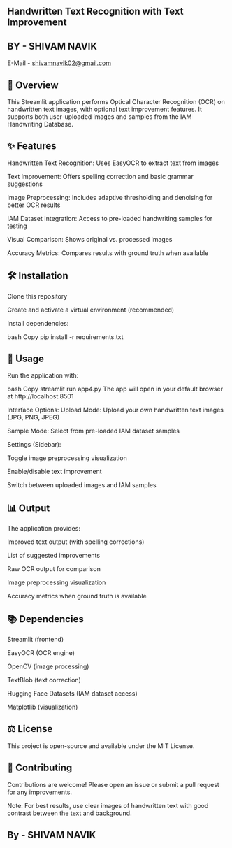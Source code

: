 ## Handwritten Text Recognition with Text Improvement
## BY - SHIVAM NAVIK
E-Mail - shivamnavik02@gmail.com


## 📝 Overview
This Streamlit application performs Optical Character Recognition (OCR) on handwritten text images, with optional text improvement features. It supports both user-uploaded images and samples from the IAM Handwriting Database.

## ✨ Features
Handwritten Text Recognition: Uses EasyOCR to extract text from images

Text Improvement: Offers spelling correction and basic grammar suggestions

Image Preprocessing: Includes adaptive thresholding and denoising for better OCR results

IAM Dataset Integration: Access to pre-loaded handwriting samples for testing

Visual Comparison: Shows original vs. processed images

Accuracy Metrics: Compares results with ground truth when available

## 🛠️ Installation
Clone this repository

Create and activate a virtual environment (recommended)

Install dependencies:

bash
Copy
pip install -r requirements.txt


## 🚀 Usage
Run the application with:

bash
Copy
streamlit run app4.py
The app will open in your default browser at http://localhost:8501

Interface Options:
Upload Mode: Upload your own handwritten text images (JPG, PNG, JPEG)

Sample Mode: Select from pre-loaded IAM dataset samples

Settings (Sidebar):

Toggle image preprocessing visualization

Enable/disable text improvement

Switch between uploaded images and IAM samples

## 📊 Output
The application provides:

Improved text output (with spelling corrections)

List of suggested improvements

Raw OCR output for comparison

Image preprocessing visualization

Accuracy metrics when ground truth is available

## 📚 Dependencies
Streamlit (frontend)

EasyOCR (OCR engine)

OpenCV (image processing)

TextBlob (text correction)

Hugging Face Datasets (IAM dataset access)

Matplotlib (visualization)

## ⚖️ License
This project is open-source and available under the MIT License.

## 🤝 Contributing
Contributions are welcome! Please open an issue or submit a pull request for any improvements.

Note: For best results, use clear images of handwritten text with good contrast between the text and background.

## By - SHIVAM NAVIK